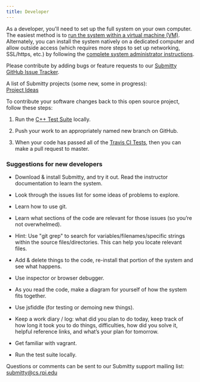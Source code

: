 ```yaml
---
title: Developer
---
```


As a developer, you'll need to set up the full system on your own
computer.  The easiest method is to 
[run the system within a virtual machine (VM)](vm_install_using_vagrant).
Alternately, you can install the system natively on a dedicated
computer and allow outside access (which requires more steps to set up
networking, SSL/https, etc.) by following the
[complete system administrator instructions](/sysadmin).



Please contribute by adding bugs or feature requests to our 
[Submitty GitHub Issue Tracker](https://github.com/Submitty/Submitty/issues).


A list of Submitty projects (some new, some in progress):  
[Project Ideas](project_ideas)


To contribute your software changes back to this open source project,
follow these steps:

  1. Run the [C++ Test Suite](autograding_tests) locally.

  2. Push your work to an appropriately named new branch on GitHub.

  3. When your code has passed all of the [Travis CI Tests](travis_ci), then
     you can make a pull request to master.



### Suggestions for new developers

* Download & install Submitty, and try it out.  Read the instructor
  documentation to learn the system.

* Look through the issues list for some ideas of problems to explore.

* Learn how to use git.

* Learn what sections of the code are relevant for those issues (so
  you’re not overwhelmed).

* Hint: Use "git grep" to search for variables/filenames/specific
  strings within the source files/directories.  This can help you
  locate relevant files.

* Add & delete things to the code, re-install that portion of the
  system and see what happens.

* Use inspector or browser debugger.

* As you read the code, make a diagram for yourself of how the system
  fits together.

* Use jsfiddle (for testing or demoing new things).

* Keep a work diary / log: what did you plan to do today, keep track
  of how long it took you to do things, difficulties, how did you
  solve it, helpful reference links, and what’s your plan for
  tomorrow.

* Get familiar with vagrant.

* Run the test suite locally. 


Questions or comments can be sent to our Submitty support mailing
list: submitty@cs.rpi.edu

